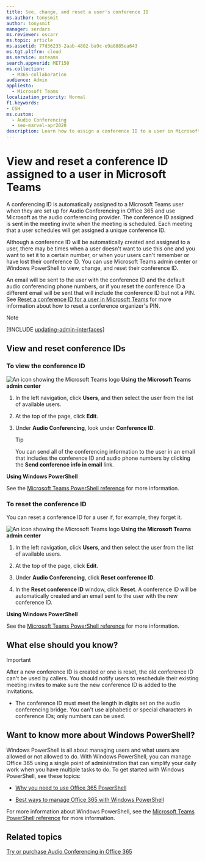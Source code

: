 ```yaml
---
title: See, change, and reset a user's conference ID
ms.author: tonysmit
author: tonysmit
manager: serdars
ms.reviewer: oscarr
ms.topic: article
ms.assetid: 77d36233-2aab-4802-ba9c-e9a8885ea643
ms.tgt.pltfrm: cloud
ms.service: msteams
search.appverid: MET150
ms.collection: 
  - M365-collaboration
audience: Admin
appliesto: 
  - Microsoft Teams
localization_priority: Normal
f1.keywords:
- CSH
ms.custom: 
  - Audio Conferencing
  - seo-marvel-apr2020
description: Learn how to assign a conference ID to a user in Microsoft Teams and what the conference IDs parameters should be.
---
```


# View and reset a conference ID assigned to a user in Microsoft Teams

A conferencing ID is automatically assigned to a Microsoft Teams user when they are set up for Audio Conferencing in Office 365 and use Microsoft as the audio conferencing provider. The conference ID assigned is sent in the meeting invite when the meeting is scheduled. Each meeting that a user schedules will get assigned a unique conference ID. 
  
Although a conference ID will be automatically created and assigned to a user, there may be times when a user doesn't want to use this one and you want to set it to a certain number, or when your users can't remember or have lost their conference ID. You can use Microsoft Teams admin center or Windows PowerShell to view, change, and reset their conference ID.
  
An email will be sent to the user with the conference ID and the default audio conferencing phone numbers, or if you reset the conference ID a different email will be sent that will include the conference ID but not a PIN. See [Reset a conference ID for a user in Microsoft Teams](reset-a-conference-id-for-a-user-in-teams.md) for more information about how to reset a conference organizer's PIN. 

> [!NOTE]
> [!INCLUDE [updating-admin-interfaces](includes/updating-admin-interfaces.md)]
  
## View and reset conference IDs

### To view the conference ID

![An icon showing the Microsoft Teams logo](media/teams-logo-30x30.png) **Using the Microsoft Teams admin center**

1. In the left navigation, click **Users**, and then select the user from the list of available users.

2. At the top of the page, click **Edit**.

3. Under **Audio Conferencing**, look under **Conference ID**.

    > [!TIP]
    > You can send all of the conferencing information to the user in an email that includes the conference ID and audio phone numbers by clicking the **Send conference info in email** link.
  
**Using Windows PowerShell**

See the [Microsoft Teams PowerShell reference](https://docs.microsoft.com/powershell/module/teams/?view=teams-ps) for more information.
    
  
### To reset the conference ID

You can reset a conference ID for a user if, for example, they forget it.
  
![An icon showing the Microsoft Teams logo](media/teams-logo-30x30.png) **Using the Microsoft Teams admin center**

1. In the left navigation, click **Users**, and then select the user from the list of available users.

2. At the top of the page, click **Edit**.

3. Under **Audio Conferencing**, click **Reset conference ID**.

4. In the **Reset conference ID** window, click **Reset**. A conference ID will be automatically created and an email sent to the user with the new conference ID.
  
**Using Windows PowerShell**

See the [Microsoft Teams PowerShell reference](https://docs.microsoft.com/powershell/module/teams/?view=teams-ps) for more information.


## What else should you know?

   > [!IMPORTANT]
   >  After a new conference ID is created or one is reset, the old conference ID can't be used by callers. You should notify users to reschedule their existing meeting invites to make sure the new conference ID is added to the invitations. 
  
    
- The conference ID must meet the length in digits set on the audio conferencing bridge. You can't use alphabetic or special characters in conference IDs; only numbers can be used.
   
    
## Want to know more about Windows PowerShell?

Windows PowerShell is all about managing users and what users are allowed or not allowed to do. With Windows PowerShell, you can manage Office 365 using a single point of administration that can simplify your daily work when you have multiple tasks to do. To get started with Windows PowerShell, see these topics:
    
  - [Why you need to use Office 365 PowerShell](https://go.microsoft.com/fwlink/?LinkId=525041)
    
  - [Best ways to manage Office 365 with Windows PowerShell](https://go.microsoft.com/fwlink/?LinkId=525142)
    
For more information about Windows PowerShell, see the [Microsoft Teams PowerShell reference](https://docs.microsoft.com/powershell/module/teams/?view=teams-ps) for more information.
    
## Related topics

[Try or purchase Audio Conferencing in Office 365](/SkypeForBusiness/audio-conferencing-in-office-365/try-or-purchase-audio-conferencing-in-office-365)

